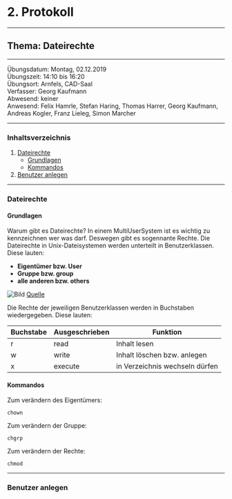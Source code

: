 # 2. Protokoll

-------------------------------------------------

## Thema: Dateirechte

-------------------------------------------------

Übungsdatum:   Montag, 02.12.2019     
Übungszeit:    14:10 bis 16:20      
Übungsort:     Arnfels, CAD-Saal    
Verfasser:     Georg Kaufmann    
Abwesend:      keiner      
Anwesend:      Felix Hamrle, Stefan Haring, Thomas Harrer, Georg Kaufmann, Andreas Kogler, Franz Lieleg, Simon Marcher

-------------------------------------------------

### Inhaltsverzeichnis
1) [Dateirechte](#dateirechte) 
      * [Grundlagen](#grundlagen) 
      * [Kommandos](#kommandos)
1) [Benutzer anlegen](#benutzer-anlegen)

-------------------------------------------------

### Dateirechte
#### Grundlagen
Warum gibt es Dateirechte?
In einem MultiUserSystem ist es wichtig zu kennzeichnen wer was darf. Deswegen gibt es sogennante Rechte.
Die Dateirechte in Unix-Dateisystemen werden unterteilt in Benutzerklassen. 
Diese lauten:
* **Eigentümer bzw. User** 
* **Gruppe bzw. group**
* **alle anderen bzw. others**

![Bild](https://www.webhostone.de/images/FAQ/Webpakete/dateirechte3.png)
[Quelle](https://www.webhostone.de/images/FAQ/Webpakete/dateirechte3.png) 

Die Rechte der jeweiligen Benutzerklassen werden in Buchstaben wiedergegeben. 
Diese lauten:

Buchstabe | Ausgeschrieben | Funktion
--------- | -------------- | --------
r | read | Inhalt lesen
w | write | Inhalt löschen bzw. anlegen
x | execute | in Verzeichnis wechseln dürfen

#### Kommandos

Zum verändern des Eigentümers:              
```
chown
```

Zum verändern der Gruppe:          
```         
chgrp
```

Zum verändern der Rechte:  
```
chmod
```

-------------------------------------------------

### Benutzer anlegen

